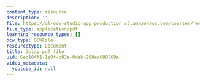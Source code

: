 ```yaml
---
content_type: resource
description: ''
file: https://ol-ocw-studio-app-production.s3.amazonaws.com/courses/res-9-003-brains-minds-and-machines-summer-course-summer-2015/6ec104f11e9fc83e0deb288ed688369a_dfsPKoHv_F4.pdf
file_type: application/pdf
learning_resource_types: []
ocw_type: OCWFile
resourcetype: Document
title: 3play pdf file
uid: 6ec104f1-1e9f-c83e-0deb-288ed688369a
video_metadata:
  youtube_id: null
---
```

